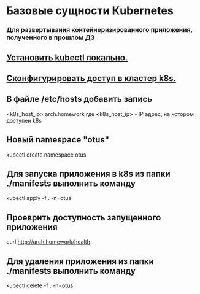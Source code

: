 # Базовые сущности Кubernetes

### Для развертывания контейнеризированного приложения, полученного в прошлом ДЗ

## [Установить kubectl локально.](https://kubernetes.io/docs/tasks/tools/install-kubectl-linux/)

## [Сконфигурировать доступ в кластер k8s.](https://kubernetes.io/docs/tasks/access-application-cluster/configure-access-multiple-clusters/)

## В файле /etc/hosts добавить запись
<k8s_host_ip>   arch.homework
где <k8s_host_ip> - IP адрес, на котором доступен k8s


## Новый namespace "otus"
kubectl create namespace otus

## Для запуска приложения в k8s из папки ./manifests выполнить команду
kubectl apply -f . -n=otus

## Проеврить доступность запущенного приложения
curl http://arch.homework/health

## Для удаления приложения из папки ./manifests выполнить команду
kubectl delete -f . -n=otus

